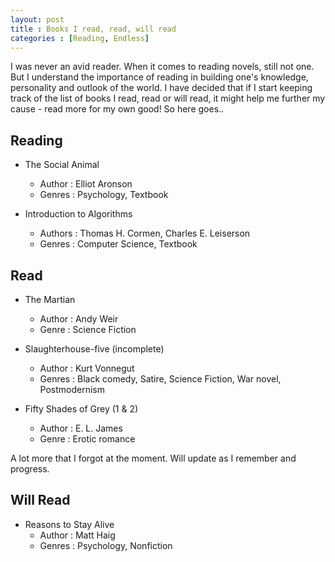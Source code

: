 ```yaml
---
layout: post
title : Books I read, read, will read
categories : [Reading, Endless]
---
```


I was never an avid reader. When it comes to reading novels, still not one. But I understand the importance of reading in building one's  knowledge, personality and outlook of the world. I have decided that if I start keeping track of the list of books I read, read or will read, it might help me further my cause - read more for my own good! So here goes..


Reading
-----------------------
- The Social Animal
	- Author : Elliot Aronson
	- Genres : Psychology, Textbook

- Introduction to Algorithms
	- Authors : Thomas H. Cormen, Charles E. Leiserson
	- Genres : Computer Science, Textbook



Read
-----------------------
- The Martian
	- Author : Andy Weir
	- Genre : Science Fiction

- Slaughterhouse-five (incomplete)
	- Author : Kurt Vonnegut
	- Genres : Black comedy, Satire, Science Fiction, War novel, Postmodernism

- Fifty Shades of Grey (1 & 2)
	- Author : E. L. James
	- Genre : Erotic romance

A lot more that I forgot at the moment. Will update as I remember and progress.

Will Read
-----------------------
- Reasons to Stay Alive
	- Author : Matt Haig 
	- Genres : Psychology, Nonfiction